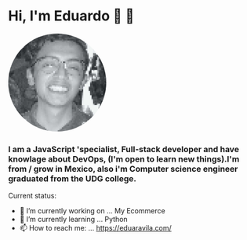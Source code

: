 # Hi, I'm Eduardo 👋 🎈

  <img src="./output-onlinejpgtools.jpg" height="auto" width="200" style="border-radius:50%; margin:auto;">

### I am a JavaScript 'specialist, Full-stack developer and have knowlage about DevOps, (I'm open to learn new things).I'm from / grow in Mexico, also i'm Computer science engineer graduated from the UDG college.
        
Current status:

- 🔭 I’m currently working on ... My Ecommerce
- 🌱 I’m currently learning ... Python
- 📫 How to reach me: ... https://eduaravila.com/


<!-- 😊 -->